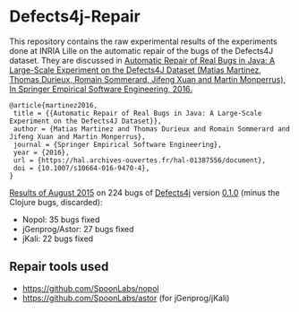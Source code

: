# Defects4j-Repair

This repository contains the raw experimental results of the experiments done at INRIA Lille on the automatic repair of the bugs of the Defects4J dataset. They are discussed in [Automatic Repair of Real Bugs in Java: A Large-Scale Experiment on the Defects4J Dataset (Matias Martinez, Thomas Durieux, Romain Sommerard, Jifeng Xuan and Martin Monperrus), In Springer Empirical Software Engineering, 2016.](https://hal.archives-ouvertes.fr/hal-01387556/document)

```
@article{martinez2016,
 title = {{Automatic Repair of Real Bugs in Java: A Large-Scale Experiment on the Defects4J Dataset}},
 author = {Matias Martinez and Thomas Durieux and Romain Sommerard and Jifeng Xuan and Martin Monperrus},
 journal = {Springer Empirical Software Engineering},
 year = {2016},
 url = {https://hal.archives-ouvertes.fr/hal-01387556/document},
 doi = {10.1007/s10664-016-9470-4},
}
```
[Results of August 2015](https://github.com/Spirals-Team/defects4j-repair/tree/master/results/2015-august) on 224 bugs of [Defects4j](https://github.com/rjust/defects4j) version [0.1.0](https://github.com/rjust/defects4j/releases/tag/v0.1.0) (minus the Clojure bugs, discarded):

* Nopol: 35 bugs fixed 
* jGenprog/Astor: 27 bugs fixed
* jKali: 22 bugs fixed

Repair tools used
-----------------

* https://github.com/SpoonLabs/nopol
* https://github.com/SpoonLabs/astor (for jGenprog/jKali)

